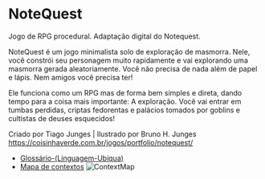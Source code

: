 # NoteQuest

Jogo de RPG procedural. Adaptação digital do Notequest. 

NoteQuest é um jogo minimalista solo de exploração de masmorra. Nele, você constrói seu personagem muito rapidamente e vai explorando uma masmorra gerada aleatoriamente. Você não precisa de nada além de papel e lápis. Nem amigos você precisa ter!

Ele funciona como um RPG mas de forma bem simples e direta, dando tempo para a coisa mais importante: A exploração. Você vai entrar em tumbas perdidas, criptas fedorentas e palácios tomados por goblins e cultistas de deuses esquecidos!

Criado por Tiago Junges | Ilustrado por Bruno H. Junges
https://coisinhaverde.com.br/jogos/portfolio/notequest/

- [Glossário-(Linguagem-Ubíqua)](https://github.com/marlonbraga/NoteQuest/wiki/Gloss%C3%A1rio-(Linguagem-Ub%C3%ADqua))
- [Mapa de contextos](https://github.com/marlonbraga/NoteQuest/wiki/Mapa-de-Contexto-(Context-Map))
![ContextMap](https://user-images.githubusercontent.com/7953577/166556274-e018f849-7e38-48eb-b811-5ff7bbab471a.png)
